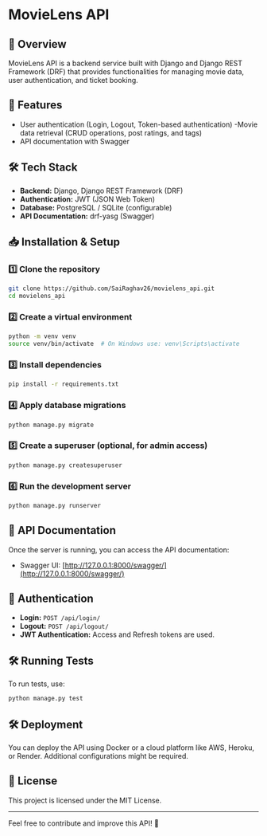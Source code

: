 # MovieLens API

## 📌 Overview
MovieLens API is a backend service built with Django and Django REST Framework (DRF) that provides functionalities for managing movie data, user authentication, and ticket booking.

## 🚀 Features
- User authentication (Login, Logout, Token-based authentication)
-Movie data retrieval (CRUD operations, post ratings, and tags)
- API documentation with Swagger

## 🛠️ Tech Stack
- **Backend:** Django, Django REST Framework (DRF)
- **Authentication:** JWT (JSON Web Token)
- **Database:** PostgreSQL / SQLite (configurable)
- **API Documentation:** drf-yasg (Swagger)

## 📥 Installation & Setup
### 1️⃣ Clone the repository
```bash
git clone https://github.com/SaiRaghav26/movielens_api.git
cd movielens_api
```

### 2️⃣ Create a virtual environment
```bash
python -m venv venv
source venv/bin/activate  # On Windows use: venv\Scripts\activate
```

### 3️⃣ Install dependencies
```bash
pip install -r requirements.txt
```

### 4️⃣ Apply database migrations
```bash
python manage.py migrate
```

### 5️⃣ Create a superuser (optional, for admin access)
```bash
python manage.py createsuperuser
```

### 6️⃣ Run the development server
```bash
python manage.py runserver
```

## 📖 API Documentation
Once the server is running, you can access the API documentation:
- Swagger UI: [http://127.0.0.1:8000/swagger/](http://127.0.0.1:8000/swagger/)

## 🔑 Authentication
- **Login:** `POST /api/login/`
- **Logout:** `POST /api/logout/`
- **JWT Authentication:** Access and Refresh tokens are used.

## 🛠️ Running Tests
To run tests, use:
```bash
python manage.py test
```

## 🛠️ Deployment
You can deploy the API using Docker or a cloud platform like AWS, Heroku, or Render. Additional configurations might be required.

## 📜 License
This project is licensed under the MIT License.

---
Feel free to contribute and improve this API! 🚀

